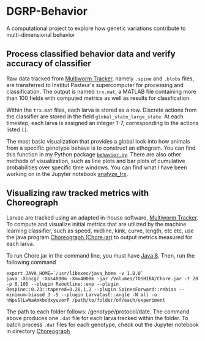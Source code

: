 # DGRP-Behavior
A computational project to explore how genetic variations contribute to multi-dimensional behavior

## Process classified behavior data and verify accuracy of classifier
Raw data tracked from [Multiworm Tracker](https://journals.plos.org/plosone/article?id=10.1371/journal.pone.0071706), namely `.spine` and `.blobs` files, are transferred to Institut Pasteur's supercomputer for processing and classification. The output is named `trx.mat`, a MATLAB file containing more than 100 fields with computed metrics as well as results for classfication.

Within the `trx.mat` files, each larva is stored as a row. Discrete actions from the classifier are stored in the field `global_state_large_state`. At each timestep, each larva is assigned an integer 1-7, corresponding to the actions listed `[]`.

The most basic visualization that provides a global look into how animals from a specific genotype behave is to construct an ethogram. You can find this function in my Python package [`behavior.py`](). There are also other methods of visualization, such as line plots and bar plots of cumulative probabilities over specific time windows. You can find what I have been working on in the Jupyter notebook [analyze_trx]().


## Visualizing raw tracked metrics with Choreograph

Larvae are tracked using an adapted in-house software, [Multiworm Tracker](https://journals.plos.org/plosone/article?id=10.1371/journal.pone.0071706). To compute and visualize initial metrics that are utilized by the machine learning classifier, such as speed, midline, kink, curve, length, etc etc, use the java program [Choreograph (Chore.jar)](https://gitlab.pasteur.fr/anzhou/dgrp-behavior/-/blob/main/Choreograph/Chore.jar) to output metrics measured for each larva.

To run Chore.jar in the command line, you must have [Java 8](https://docs.oracle.com/javase/8/docs/technotes/guides/install/mac_jdk.html). Then, run the following command

```
export JAVA_HOME=`/usr/libexec/java_home -v 1.8.0`
java -Xincgc -Xms4000m -Xmx4000m -jar /Volumes/TOSHIBA/Chore.jar -t 20 -p 0.105 --plugin Reoutline::exp --plugin Respine::0.23::tapered=0.28,1,2 --plugin SpinesForward::rebias --minimum-biased 3 -S --plugin LarvaCast::angle -N all -o nNpsSlLwWaAmkbcdxyuvorP /path/to/folder/of/each/experiment
```
The path to each folder follows: /genotype/protocol/date. The command above produces one `.dat` file for each larva tracked within the folder. To batch process `.dat` files for each genotype, check out the Jupyter notebook in directory [Choreograph](https://gitlab.pasteur.fr/anzhou/dgrp-behavior/-/blob/main/Choreograph)